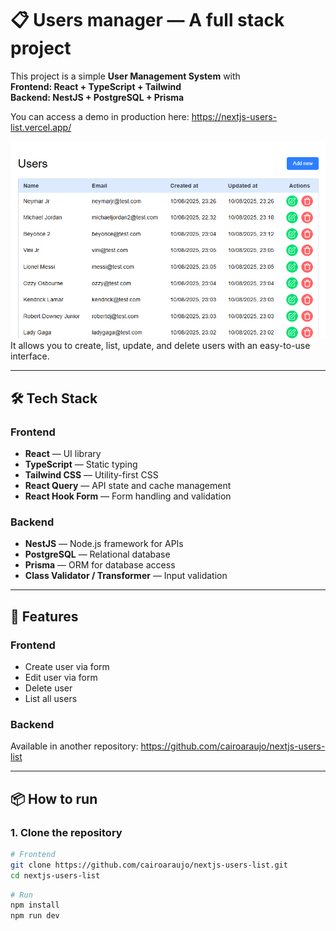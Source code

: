 # 📋 Users manager — A full stack project

This project is a simple **User Management System** with  
**Frontend: React + TypeScript + Tailwind**  
**Backend: NestJS + PostgreSQL + Prisma**

You can access a demo in production here: https://nextjs-users-list.vercel.app/

![Project Screenshot](./public/preview.png)
It allows you to create, list, update, and delete users with an easy-to-use interface.

---

## 🛠 Tech Stack

### **Frontend**

- **React** — UI library
- **TypeScript** — Static typing
- **Tailwind CSS** — Utility-first CSS
- **React Query** — API state and cache management
- **React Hook Form** — Form handling and validation

### **Backend**

- **NestJS** — Node.js framework for APIs
- **PostgreSQL** — Relational database
- **Prisma** — ORM for database access
- **Class Validator / Transformer** — Input validation

---

## 🚀 Features

### **Frontend**

- Create user via form
- Edit user via form
- Delete user
- List all users

### **Backend**

Available in another repository: https://github.com/cairoaraujo/nextjs-users-list

---

## 📦 How to run

### **1. Clone the repository**

```bash
# Frontend
git clone https://github.com/cairoaraujo/nextjs-users-list.git
cd nextjs-users-list
```

```bash
# Run
npm install
npm run dev
```

